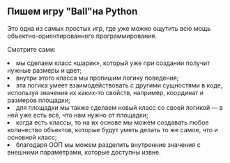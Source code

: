 ## Пишем игру "Ball"на Python


Это одна из самых простых игр, где уже можно ощутить всю мощь объектно-ориентированного программирования.

Смотрите сами:

<li>мы сделаем класс «шарик», который уже при создании получит нужные размеры и цвет;
<li>внутри этого класса мы пропишим логику поведения;
<li>эта логика умеет взаимодействовать с другими сущностями в коде, используя значения их каких-то свойств, например, координат и размеров площадки;
<li>для площадки мы также сделаем новый класс со своей логикой — в ней уже есть всё, что нам нужно от площадки;
<li>когда есть классы, то на их основе мы можем создавать любое количество объектов, которые будут уметь делать то же самое, что и основной класс;
<li>благодаря ООП мы можем разделить внутренние значения с внешними параметрами, которые доступны извне.
